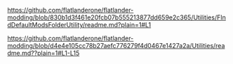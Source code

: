 https://github.com/flatlanderone/flatlander-modding/blob/830b1d3f461e20fcb07b555213877dd659e2c365/Utilities/FIndDefaultModsFolderUtility/readme.md?plain=1#L1




https://github.com/flatlanderone/flatlander-modding/blob/d4e4e105cc78b27aefc776279f4d0467e1427a2a/Utilities/readme.md??plain=1#L1-L15